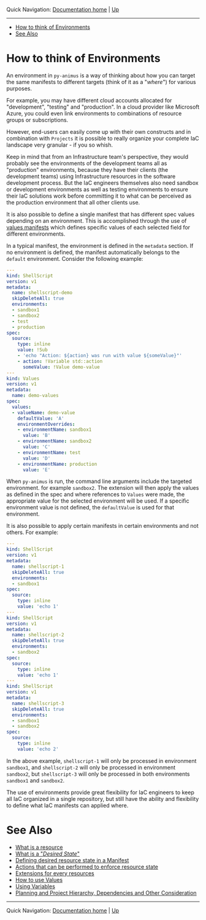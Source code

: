 Quick Navigation: [Documentation home](../../README.md) | [Up](./README.md)

<hr />

- [How to think of Environments](#how-to-think-of-environments)
- [See Also](#see-also)

# How to think of Environments
     
An environment in `py-animus` is a way of thinking about how you can target the same manifests to different targets (think of it as a "_where_") for various purposes.

For example, you may have different cloud accounts allocated for "development", "testing" and "production". In a cloud provider like Microsoft Azure, you could even link environments to combinations of resource groups or subscriptions. 

However, end-users can easily come up with their own constructs and in combination with `Projects` it is possible to really organize your complete IaC landscape very granular - if you so whish.

Keep in mind that from an Infrastructure team's perspective, they would probably see the environments of the development teams all as "production" environments, because they have their clients (the development teams) using Infrastructure resources in the software development process. But the IaC engineers themselves also need sandbox or development environments as well as testing environments to ensure their IaC solutions work before committing it to what can be perceived as the production environment that all other clients use.

It is also possible to define a single manifest that has different spec values depending on an environment. This is accomplished through the use of [values manifests](./07-values.md) which defines specific values of each selected field for different environments.

In a typical manifest, the environment is defined in the `metadata` section. If no environment is defined, the manifest automatically belongs to the `default` environment. Consider the following example:

```yaml
---
kind: ShellScript
version: v1
metadata:
  name: shellscript-demo
  skipDeleteAll: true
  environments:
  - sandbox1
  - sandbox2
  - test
  - production
spec:
  source:
    type: inline
    value: !Sub
    - 'echo "Action: ${action} was run with value ${someValue}"'
    - action: !Variable std::action
      someValue: !Value demo-value
---
kind: Values
version: v1
metadata:
  name: demo-values
spec:
  values:
  - valueName: demo-value
    defaultValue: 'A'
    environmentOverrides:
    - environmentName: sandbox1
      value: 'B'
    - environmentName: sandbox2
      value: 'C'
    - environmentName: test
      value: 'D'
    - environmentName: production
      value: 'E'
```

When `py-animus` is run, the command line arguments include the targeted environment. for example `sandbox2`. The extension will then apply the values as defined in the spec and where references to `Values` were made, the appropriate value for the selected environment will be used. If a specific environment value is not defined, the `defaultValue` is used for that environment.

It is also possible to apply certain manifests in certain environments and not others. For example:

```yaml
---
kind: ShellScript
version: v1
metadata:
  name: shellscript-1
  skipDeleteAll: true
  environments:
  - sandbox1
spec:
  source:
    type: inline
    value: 'echo 1'
---
kind: ShellScript
version: v1
metadata:
  name: shellscript-2
  skipDeleteAll: true
  environments:
  - sandbox2
spec:
  source:
    type: inline
    value: 'echo 1'
---
kind: ShellScript
version: v1
metadata:
  name: shellscript-3
  skipDeleteAll: true
  environments:
  - sandbox1
  - sandbox2
spec:
  source:
    type: inline
    value: 'echo 2'
```

In the above example, `shellscript-1` will only be processed in environment `sandbox1`, and `shellscript-2` will only be processed in environment `sandbox2`, but `shellscript-3` will only be processed in both environments `sandbox1` and `sandbox2`.

The use of environments provide great flexibility for IaC engineers to keep all IaC organized in a single repository, but still have the ability and flexibility to define what IaC manifests can applied where.

# See Also

* [What is a resource](./01-what-is-a-resource.md)
* [What is a "_Desired State_"](./02-what-is-desired-state.md)
* [Defining desired resource state in a Manifest](./03-defining-desired-resource-state-in-a-manifest.md)
* [Actions that can be performed to enforce resource state](./04-actions-that-can-be-performed-to-enforce-resource-state.md)
* [Extensions for every resources](./05-extensions-for-every-resources.md)
* [How to use Values](./07-values.md)
* [Using Variables](./08-variables.md)
* [Planning and Project Hierarchy, Dependencies and Other Consideration](./09-planning-and-hierarchy.md)

<hr />

Quick Navigation: [Documentation home](../../../README.md) | [Up](./README.md)